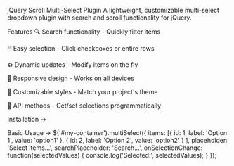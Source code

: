 jQuery Scroll Multi-Select Plugin
A lightweight, customizable multi-select dropdown plugin with search and scroll functionality for jQuery.

Features
🔍 Search functionality - Quickly filter items

🖱️ Easy selection - Click checkboxes or entire rows

♻️ Dynamic updates - Modify items on the fly

📱 Responsive design - Works on all devices

🎨 Customizable styles - Match your project's theme

🔄 API methods - Get/set selections programmatically

Installation ->
<script src="https://code.jquery.com/jquery-3.6.0.min.js"></script>
<link href="css/jquery-multiselect.css" rel="stylesheet">
<script src="js/jquery-multiselect.js"></script>

Basic Usage ->
$('#my-container').multiSelect({
    items: [{ id: 1, label: 'Option 1', value: 'option1' },
        { id: 2, label: 'Option 2', value: 'option2' }
        ],
    placeholder: 'Select items...', 
    searchPlaceholder: 'Search...',
    onSelectionChange: function(selectedValues) {
        console.log('Selected:', selectedValues);
    }
});
